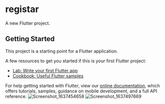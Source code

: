 # registar

A new Flutter project.

## Getting Started

This project is a starting point for a Flutter application.

A few resources to get you started if this is your first Flutter project:

- [Lab: Write your first Flutter app](https://flutter.dev/docs/get-started/codelab)
- [Cookbook: Useful Flutter samples](https://flutter.dev/docs/cookbook)

For help getting started with Flutter, view our
[online documentation](https://flutter.dev/docs), which offers tutorials,
samples, guidance on mobile development, and a full API reference.
![Screenshot_1637454658](https://user-images.githubusercontent.com/40968259/142769812-ae5d9c81-9086-4fcc-b8ce-b9a732d8049c.png)
![Screenshot_1637497669](https://user-images.githubusercontent.com/40968259/142769869-c473ee13-29cb-4834-9cfe-e97aa3f3ae8a.png)


